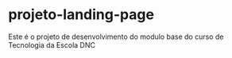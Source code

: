 # projeto-landing-page
Este é o projeto de desenvolvimento do modulo base do curso de Tecnologia da Escola DNC  
